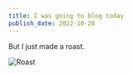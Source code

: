 ```yaml
---
title: I was going to blog today
publish_date: 2022-10-28
---
```


But I just made a roast.

![Roast](https://pkteerium.xyz/media/6e3f8c4ea6d470abb3803c1d2b7c3f9060721d0584188999b8ec3c3f11ea9a60.jpg)
